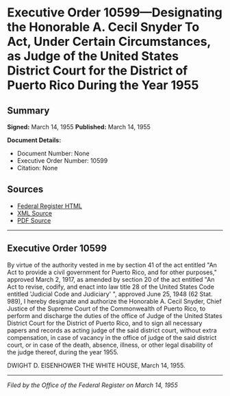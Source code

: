 # Executive Order 10599—Designating the Honorable A. Cecil Snyder To Act, Under Certain Circumstances, as Judge of the United States District Court for the District of Puerto Rico During the Year 1955

## Summary

**Signed:** March 14, 1955
**Published:** March 14, 1955

**Document Details:**
- Document Number: None
- Executive Order Number: 10599
- Citation: None

## Sources
- [Federal Register HTML](https://www.presidency.ucsb.edu/documents/executive-order-10599-designating-the-honorable-cecil-snyder-act-under-certain)
- [XML Source](None)
- [PDF Source](None)

---

## Executive Order 10599

By virtue of the authority vested in me by section 41 of the act entitled "An Act to provide a civil government for Puerto Rico, and for other purposes," approved March 2, 1917, as amended by section 20 of the act entitled "An Act to revise, codify, and enact into law title 28 of the United States Code entitled 'Judicial Code and Judiciary' ", approved June 25, 1948 (62 Stat. 989), I hereby designate and authorize the Honorable A. Cecil Snyder, Chief Justice of the Supreme Court of the Commonwealth of Puerto Rico, to perform and discharge the duties of the office of Judge of the United States District Court for the District of Puerto Rico, and to sign all necessary papers and records as acting judge of the said district court, without extra compensation, in case of vacancy in the office of judge of the said district court, or in case of the death, absence, illness, or other legal disability of the judge thereof, during the year 1955.

DWIGHT D. EISENHOWER
THE WHITE HOUSE,
March 14, 1955.

---

*Filed by the Office of the Federal Register on March 14, 1955*
